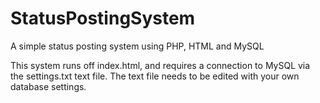 # StatusPostingSystem
A simple status posting system using PHP, HTML and MySQL

This system runs off index.html, and requires a connection to MySQL via the settings.txt text file. The text file needs to be edited with your own database settings.


